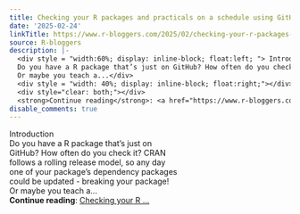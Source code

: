 ```yaml
---
title: Checking your R packages and practicals on a schedule using GitHub Actions
date: '2025-02-24'
linkTitle: https://www.r-bloggers.com/2025/02/checking-your-r-packages-and-practicals-on-a-schedule-using-github-actions/
source: R-bloggers
description: |-
  <div style = "width:60%; display: inline-block; float:left; "> Introduction<br />
  Do you have a R package that’s just on GitHub? How often do you check it? CRAN follows a rolling release model, so any day one of your package’s dependency packages could be updated - breaking your package!<br />
  Or maybe you teach a...</div>
  <div style = "width: 40%; display: inline-block; float:right;"></div>
  <div style="clear: both;"></div>
  <strong>Continue reading</strong>: <a href="https://www.r-bloggers.com/2025/02/checking-your-r-packages-and-practicals-on-a-schedule-using-github-actions/">Checking your R ...
disable_comments: true
---
```

<div style = "width:60%; display: inline-block; float:left; "> Introduction<br />
Do you have a R package that’s just on GitHub? How often do you check it? CRAN follows a rolling release model, so any day one of your package’s dependency packages could be updated - breaking your package!<br />
Or maybe you teach a...</div>
<div style = "width: 40%; display: inline-block; float:right;"></div>
<div style="clear: both;"></div>
<strong>Continue reading</strong>: <a href="https://www.r-bloggers.com/2025/02/checking-your-r-packages-and-practicals-on-a-schedule-using-github-actions/">Checking your R ...